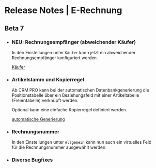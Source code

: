 # Release Notes | E-Rechnung
 
## Beta 7 

* ### NEU: Rechnungsempfänger (abweichender Käufer)
  In den Einstellungen unter `Käufer` kann jetzt ein abweichender Rechnungsempfänger konfiguriert werden.

  [Käufer](/Erste-Schritte/Einstellungen.md#käufer)

* ### Artikelstamm und Kopierregel
  Ab CRM PRO kann bei der automatischen Datenbankgenerierung die Positionstabelle über ein Beziehungsfeld mit einer Artikeltabelle (Freientabelle) verknüpft werden.
  
  Optional kann eine einfache Kopierregel definiert werden.
  
  [automatische Generierung](/Erste-Schritte/Einstellungen.md#automatische-generierung)

* ### Rechnungsnummer
  In den Einstellungen unter `Allgemein` kann nun auch ein virtuelles Feld für die Rechnungsnummer ausgewählt werden.

* ### Diverse Bugfixes
